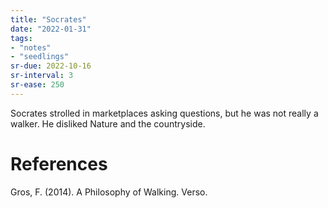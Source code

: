 ```yaml
---
title: "Socrates"
date: "2022-01-31"
tags:
- "notes"
- "seedlings"
sr-due: 2022-10-16
sr-interval: 3
sr-ease: 250
---
```


Socrates strolled in marketplaces asking questions, but he was not really a walker. He disliked Nature and the countryside.

# References

Gros, F. (2014). A Philosophy of Walking. Verso.

